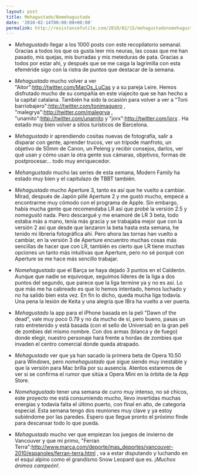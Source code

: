 ```yaml
---
layout: post
title: Mehagustado/Nomehagustado
date: '2010-02-14T00:00:00+00:00'
permalink: http://resistancefutile.com/2010/02/15/mehagustadonomehagustado-2/
---
```

- *Mehagustado* llegar a los 1000 posts con este recopilatorio semanal. Gracias a todos los que os gusta leer mis neuras, las cosas que me han pasado, mis quejas, mis burradas y mis meteduras de pata. Gracias a todos por estar ahí, y después que se me caiga la lagrimilla con esta efeméride sigo con la ristra de puntos que destacar de la semana.

- *Mehagustado* mucho volver a ver "Aitor":http://twitter.com/MacOs_LuCas y a su pareja Leire. Hemos disfrutado mucho de su compañía en este viajecito que se han hecho a la capital catalana. También ha sido la ocasión para volver a ver a "Toni barriobajero":http://twitter.com/tonimaquero , "malegrya":http://twitter.com/malegrya , "unamito":http://twitter.com/unamito y "jorx":http://twitter.com/jorx . Ha estado muy bien volver a sitios turísticos de Barcelona.

- *Mehagustado* ir aprendiendo cositas nuevas de fotografía, salir a disparar con gente, aprender trucos, ver un trípode manfroto, un objetivo de 50mm de Canon, un Peleng y recibir consejos, darlos, ver qué usan y cómo usan la otra gente sus cámaras, objetivos, formas de postprocesar... todo muy enriquecedor.

- *Mehangustado* mucho las series de esta semana, Modern Family ha estado muy bien y el capitulazo de TBBT también.

- *Mehagustado* mucho Aperture 3, tanto es así que he vuelto a cambiar. Mirad, después de Japón pillé Aperture 2 y me gustó mucho, empecé a encontrarme muy cómodo con el programa de Apple. Sin embargo, había mucha gente que recomendaba LR así que probé la versión 2.5 y *nomegustó* nada. Pero descargué y me enamoré de LR 3 beta, todo estaba más a mano, tenía más gracia y se trabajaba mejor que con la versión 2 así que desde que lanzaron la beta hasta esta semana, he tenido mi librería fotográfica ahí. Pero ahora las tornas han vuelto a cambiar, en la versión 3 de Aperture encuentro muchas cosas más sencillas de hacer que con LR, también es cierto que LR tiene muchas opciones un tanto más intuitivas que Aperture, pero no sé porqué con Aperture se me hace más sencillo trabajar.

- *Nomehagustado* que el Barça se haya dejado 3 puntos en el Calderón. Aunque que nadie se equivoque, seguimos líderes de la liga a dos puntos del segundo, que parece que la liga termine ya y no es así. Lo que más me ha cabreado es que lo hemos intentado, hemos luchado y no ha salido bien esta vez. En fin lo dicho, queda mucha liga todavía. Una pena la lesión de Keita y una alegría que IBra ha vuelto a ver puerta. 

- *Mehagustado* la app para el iPhone basada en la peli "Dawn of the dead", vale muy poco 0.79 y no da mucho de sí, pero bueno, pasas un rato entretenido y está basada (con el sello de Universal) en la gran peli de zombies del mismo nombre. Con dos armas (blanca y de fuego) donde elegir, nuestro personaje hará frente a hordas de zombies que invaden el centro comercial donde queda atrapado. 

- *Mehagustado* ver que ya han sacado la primera beta de Opera 10.50 para Windows, pero *nomehagustado* que sigue siendo muy inestable y que la versión para Mac brilla por su ausencia. Atentos estaremos de ver si se confirma el rumor que sitúa a Opera Mini en la órbita de la App Store. 

- *Nomehagustado* tener una semana de curro muy intenso, no sé chicos, este proyecto me está consumiendo mucho, llevo invertidas muchas energías y todavía falta el último puerto, con final en alto, de categoría especial. Esta semana tengo dos reuniones muy clave y ya estoy subiéndome por las paredes. Espero que llegue pronto el próximo finde para descansar todo lo que pueda. 

- *Mehagustado* mucho ver que empiezan los juegos de invierno de Vancouver y que mi primo, "Ferran Terra":http://www.marca.com/deporte/mas_deportes/vancouver-2010/espanoles/ferran-terra.html , va a estar disputando y luchando en el esquí alpino como el grandísmo Snow Leopard que es. *¡Muchos ánimos campeón!*.
